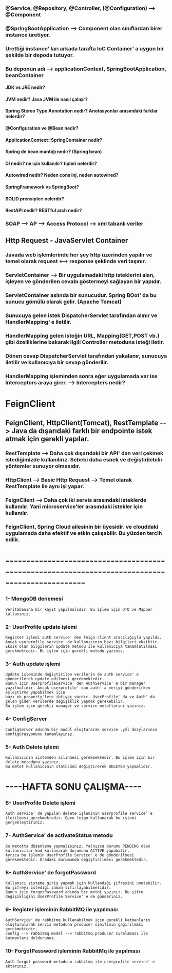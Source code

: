 
### @Service, @Repository, @Controller, (@Configuration) --> @Component
### @SpringBootApplication --> Component olan sınıflardan birer instance üretiyor.
### Ürettiği instance' ları arkada tarafta IoC Container' a uygun bir şekilde bir depoda tutuyor.
### Bu deponun adı --> applicationContext, SpringBootApplication, beanContainer

#### JDK vs JRE nedir?
#### JVM nedir? Java JVM ile nasıl çalışır?
#### Spring Stereo Type Annotation nedir? Anotasyonlar arasındaki farklar nelerdir?
#### @Configuration ve @Bean nedir?
#### ApplicationContext=SpringContainer nedir?
#### Spring de bean mantığı nedir? (Spring bean)
#### DI nedir? ne için kullanılır? tipleri nelerdir?
#### Autowired nedir? Neden cons inj. neden autowired?
#### SpringFramework vs SpringBoot?
#### SOLID prensipleri nelerdir?
#### RestAPI nedir? RESTful arch nedir?
### SOAP --> AP --> Access Protocol --> xml tabanlı veriler

## Http Request - JavaServlet Container
### Javada web işlemlerinde her şey http üzerinden yapılır ve temel olarak request <--> response şeklinde veri taşınır.
### ServletContainer --> Bir uygulamadaki http isteklerini alan, işleyen ve gönderilen cevabı göstermeyi sağlayan bir yapıdır.
### ServletContainer aslında bir sunucudur. Spring BOot' da bu sunucu gömülü olarak gelir. (Apache Tomcat)
### Sunucuya gelen istek DispatcherServlet tarafından alınır ve HandlerMapping' e iletilir.
### HandlerMapping gelen isteğin URL, Mapping(GET,POST vb.) gibi özelliklerine bakarak ilgili Controller metoduna isteği iletir.
### Dönen cevap DispatcherServlet tarafından yakalanır, sunucuya iletilir ve kullanıcıya bir cevap gönderilir.

### HandlerMapping işleminden sonra eğer uygulamada var ise Interceptors araya girer. --> Intercepters nedir?

# FeignClient
## FeignClient, HttpClient(Tomcat), RestTemplate --> Java da dışarıdaki farklı bir endpointe istek atmak için gerekli yapılar.
### RestTemplate --> Daha çok dışarıdaki bir API' dan veri çekmek istediğimizde kullanılırız. Sebebi daha esnek ve değiştirilebilir yöntemler sunuyor olmasıdır.
### HttpClient --> Basic Http Request --> Temel olarak RestTemplate ile aynı işi yapar.
### FeignClient --> Daha çok iki servis arasındaki isteklerde kullanılır. Yani microservice'ler arasındaki istekler için kullanılır.
### FeignClient, Spring Cloud ailesinin bir üyesidir. ve clouddaki uygulamada daha efektif ve etkin çalışabilir. Bu yüzden tercih edilir.

# -----------------------------------------------------------------------------------------------

### 1- MongoDB denemesi 
    Veritabanına bir kayıt yapılmalıdır. Bu işlem için DTO ve Mapper kullanınız.
### 2- UserProfile update işlemi 
    Register işlemi auth service' den feign client aracılığıyla yapıldı. Ancak userprofile service' de kullanıcının bazı bilgileri eksiktir.
    Eksik olan bilgilerin update metodu ile kullanıcıya tamamlatılması gerekmektedir. Bu işlem için gerekli metodu yazınız.
### 3- Auth update işlemi
    Update işleminde değiştirilen verilerin de auth service' e gönderilerek update edilmesi gerekmektedir.
    Bunun için UserprofileService' den AuthService' e bir manager yazılmalıdır. Ancak userprofile' dan auth' a veriyi gönderirken eşleştirme yapabilmek için
    bazı ek property'lere ihtiyaç vardır. UserProfile' da ve Auth' da gelen giden verilerde değişiklik yapmak gerekebilir.
    Bu işlem için gerekli manager ve service metotlarını yazınız.
### 4- ConfigServer 
    ConfigServer adında bir modül oluşturarak service .yml dosylarının konfigürasyonunu tamamlayınız.
### 5- Auth Delete işlemi
    Kullanıcının sistemden silinmesi gerekmektedir. Bu işlem için bir delete metodunu yazınız. 
    Bu metot kullanıcının statüsünü değiştirerek DELETED yapmalıdır.
# ----HAFTA SONU ÇALIŞMA----
### 6- UserProfile Delete işlemi
    Auth service' de yapılan delete işleminin userprofile service' e iletilöesi gerekmektedir. Open feign kullanarak bu işlemi gerçekleştiriniz.
### 7- AuthService' de activateStatus metodu
    Bu metotta düzenleme yapmalısınız. Yalnızca durumu PENDING olan kullanıcılar kod kullanarak durumunu ACTIVE yapabilir.
    Ayrıca bu işlemin UserProfile Service' e de gönderilmesi gerekmektedir. Oradaki durumunda değiştirilmesi gerekmektedir.
### 8- AuthService' de forgotPassword
    Kullanıcı sisteme giriş yapmak için kullandığı şifresini unutabilir. Bu şifreyi istediği zaman sıfırlayabilmelidir.
    Bunun için forgotPassword adında bir metot yazınız. Bu şifre değişikliğini UserProfile Service' e de gönderiniz.
### 9- Register işleminin RabbitMQ ile yapılması
    AuthService' de rabbitmq kullanabilmek için gerekli katmanların oluşturularak servis metoduna producer sınıfının çağırılması gerekmektedir.
    config --> rabbitmq.model --> rabbitmq.producer sıralaması ile katmanları doldurunuz.
### 10- ForgotPassword işleminin RabbitMq ile yapılması
    Auth forgot password metodunu rabbitmq ile userprofile service' e aktarınız.
